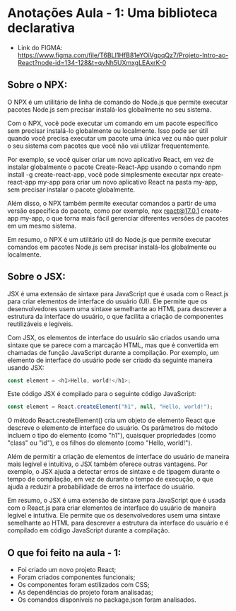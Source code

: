 # Anotações Aula - 1: Uma biblioteca declarativa

- Link do FIGMA: https://www.figma.com/file/T6BLI1HfB81eYOiVgpqQz7/Projeto-Intro-ao-React?node-id=134-128&t=qvNh5UXmxgLEAxrK-0

## Sobre o **NPX**:

O NPX é um utilitário de linha de comando do Node.js que permite executar pacotes Node.js sem precisar instalá-los globalmente no seu sistema.

Com o NPX, você pode executar um comando em um pacote específico sem precisar instalá-lo globalmente ou localmente. Isso pode ser útil quando você precisa executar um pacote uma única vez ou não quer poluir o seu sistema com pacotes que você não vai utilizar frequentemente.

Por exemplo, se você quiser criar um novo aplicativo React, em vez de instalar globalmente o pacote Create-React-App usando o comando npm install -g create-react-app, você pode simplesmente executar npx create-react-app my-app para criar um novo aplicativo React na pasta my-app, sem precisar instalar o pacote globalmente.

Além disso, o NPX também permite executar comandos a partir de uma versão específica do pacote, como por exemplo, npx react@17.0.1 create-app my-app, o que torna mais fácil gerenciar diferentes versões de pacotes em um mesmo sistema.

Em resumo, o NPX é um utilitário útil do Node.js que permite executar comandos em pacotes Node.js sem precisar instalá-los globalmente ou localmente.

## Sobre o JSX:

JSX é uma extensão de sintaxe para JavaScript que é usada com o React.js para criar elementos de interface do usuário (UI). Ele permite que os desenvolvedores usem uma sintaxe semelhante ao HTML para descrever a estrutura da interface do usuário, o que facilita a criação de componentes reutilizáveis e legíveis.

Com JSX, os elementos de interface do usuário são criados usando uma sintaxe que se parece com a marcação HTML, mas que é convertida em chamadas de função JavaScript durante a compilação. Por exemplo, um elemento de interface do usuário pode ser criado da seguinte maneira usando JSX:

```javascript
const element = <h1>Hello, world!</h1>;
```

Este código JSX é compilado para o seguinte código JavaScript:

```javascript
const element = React.createElement("h1", null, "Hello, world!");
```

O método React.createElement() cria um objeto de elemento React que descreve o elemento de interface do usuário. Os parâmetros do método incluem o tipo do elemento (como "h1"), quaisquer propriedades (como "class" ou "id"), e os filhos do elemento (como "Hello, world!").

Além de permitir a criação de elementos de interface do usuário de maneira mais legível e intuitiva, o JSX também oferece outras vantagens. Por exemplo, o JSX ajuda a detectar erros de sintaxe e de tipagem durante o tempo de compilação, em vez de durante o tempo de execução, o que ajuda a reduzir a probabilidade de erros na interface do usuário.

Em resumo, o JSX é uma extensão de sintaxe para JavaScript que é usada com o React.js para criar elementos de interface do usuário de maneira legível e intuitiva. Ele permite que os desenvolvedores usem uma sintaxe semelhante ao HTML para descrever a estrutura da interface do usuário e é compilado em código JavaScript durante a compilação.

## O que foi feito na aula - 1:

- Foi criado um novo projeto React;
- Foram criados componentes funcionais;
- Os componentes foram estilizados com CSS;
- As dependências do projeto foram analisadas;
- Os comandos disponíveis no package.json foram analisados.
